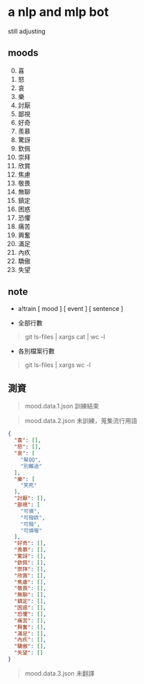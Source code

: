 # a nlp and mlp bot
still adjusting
## moods
0. 喜
1. 怒
2. 哀
3. 樂
4. 討厭
5. 鄙視
6. 好奇
7. 羨慕
8. 驚訝
9. 欽佩
10. 崇拜
11. 欣賞
12. 焦慮
13. 敬畏
14. 無聊
15. 鎮定
16. 困惑
17. 恐懼
18. 痛苦
19. 興奮
20. 滿足
21. 內疚
22. 驕傲
23. 失望

## note
- a!train \[ mood ] \[ event ] \[ sentence ]

- 全部行數
> git ls-files | xargs cat | wc -l

- 各別檔案行數
> git ls-files | xargs wc -l

## 測資
> mood.data.1.json 訓練結束

> mood.data.2.json 未訓練，蒐集流行用語
```json
{
  "喜": [],
  "怒": [],
  "哀": [
    "幫QQ",
    "別難過"
  ],
  "樂": [
    "笑死"
  ],
  "討厭": [],
  "鄙視": [
    "可憐",
    "可撥欸",
    "可撥",
    "可憐喔"
  ],
  "好奇": [],
  "羨慕": [],
  "驚訝": [],
  "欽佩": [],
  "崇拜": [],
  "欣賞": [],
  "焦慮": [],
  "敬畏": [],
  "無聊": [],
  "鎮定": [],
  "困惑": [],
  "恐懼": [],
  "痛苦": [],
  "興奮": [],
  "滿足": [],
  "內疚": [],
  "驕傲": [],
  "失望": []
}
```
> mood.data.3.json 未翻譯